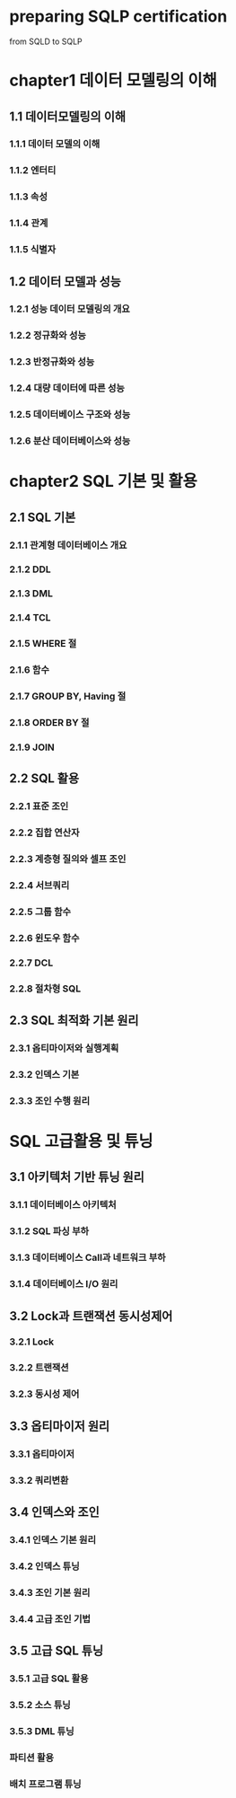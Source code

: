 # preparing SQLP certification
from SQLD to SQLP
# chapter1 데이터 모델링의 이해

## 1.1 데이터모델링의 이해
### 1.1.1 데이터 모델의 이해
### 1.1.2 엔터티
### 1.1.3 속성
### 1.1.4 관계
### 1.1.5 식별자

## 1.2 데이터 모델과 성능
### 1.2.1 성능 데이터 모델링의 개요
### 1.2.2 정규화와 성능
### 1.2.3 반정규화와 성능
### 1.2.4 대량 데이터에 따른 성능
### 1.2.5 데이터베이스 구조와 성능
### 1.2.6 분산 데이터베이스와 성능

# chapter2 SQL 기본 및 활용

## 2.1 SQL 기본
### 2.1.1 관계형 데이터베이스 개요
### 2.1.2 DDL
### 2.1.3 DML
### 2.1.4 TCL
### 2.1.5 WHERE 절
### 2.1.6 함수
### 2.1.7 GROUP BY, Having 절
### 2.1.8 ORDER BY 절
### 2.1.9 JOIN

## 2.2 SQL 활용
### 2.2.1 표준 조인
### 2.2.2 집합 연산자
### 2.2.3 계층형 질의와 셀프 조인
### 2.2.4 서브쿼리
### 2.2.5 그룹 함수
### 2.2.6 윈도우 함수
### 2.2.7 DCL
### 2.2.8 절차형 SQL

## 2.3 SQL 최적화 기본 원리
### 2.3.1 옵티마이저와 실행계획
### 2.3.2 인덱스 기본
### 2.3.3 조인 수행 원리

# SQL 고급활용 및 튜닝

## 3.1 아키텍처 기반 튜닝 원리
### 3.1.1 데이터베이스 아키텍처
### 3.1.2 SQL 파싱 부하
### 3.1.3 데이터베이스 Call과 네트워크 부하
### 3.1.4 데이터베이스 I/O 원리

## 3.2 Lock과 트랜잭션 동시성제어
### 3.2.1 Lock
### 3.2.2 트랜잭션
### 3.2.3 동시성 제어

## 3.3 옵티마이저 원리
### 3.3.1 옵티마이저
### 3.3.2 쿼리변환

## 3.4 인덱스와 조인
### 3.4.1 인덱스 기본 원리
### 3.4.2 인덱스 튜닝
### 3.4.3 조인 기본 원리
### 3.4.4 고급 조인 기법

## 3.5 고급 SQL 튜닝
### 3.5.1 고급 SQL 활용
### 3.5.2 소스 튜닝
### 3.5.3 DML 튜닝
### 파티션 활용
### 배치 프로그램 튜닝